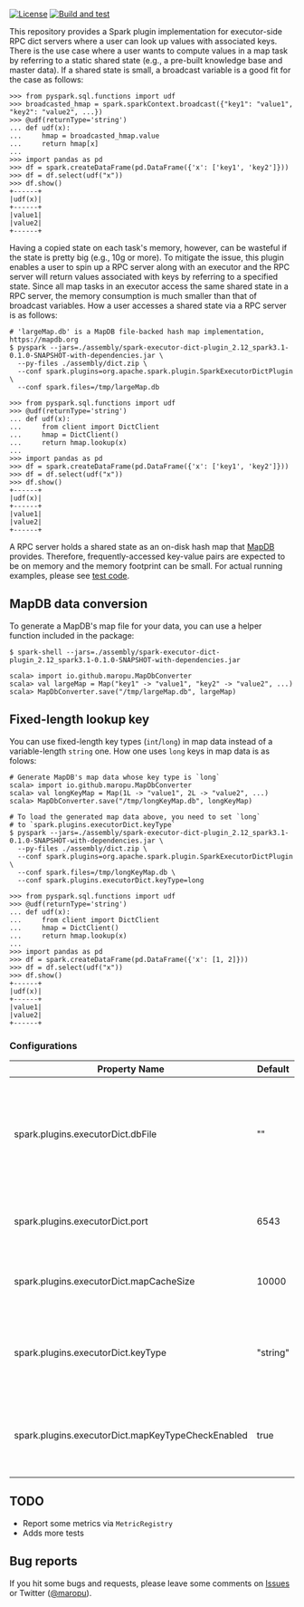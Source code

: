 [![License](http://img.shields.io/:license-Apache_v2-blue.svg)](https://github.com/maropu/spark-executor-dict-plugin/blob/master/LICENSE)
[![Build and test](https://github.com/maropu/spark-executor-dict-plugin/workflows/Build%20and%20test/badge.svg)](https://github.com/maropu/spark-executor-dict-plugin/actions?query=workflow%3A%22Build+and+test%22)

This repository provides a Spark plugin implementation for executor-side RPC dict servers where a user can look up values with associated keys.
There is the use case where a user wants to compute values in a map task by referring to a static shared state (e.g., a pre-built knowledge base and master data).
If a shared state is small, a broadcast variable is a good fit for the case as follows:

```
>>> from pyspark.sql.functions import udf
>>> broadcasted_hmap = spark.sparkContext.broadcast({"key1": "value1", "key2": "value2", ...})
>>> @udf(returnType='string')
... def udf(x):
...     hmap = broadcasted_hmap.value
...     return hmap[x]
...
>>> import pandas as pd
>>> df = spark.createDataFrame(pd.DataFrame({'x': ['key1', 'key2']}))
>>> df = df.select(udf("x"))
>>> df.show()
+------+
|udf(x)|
+------+
|value1|
|value2|
+------+
```

Having a copied state on each task's memory, however, can be wasteful if the state is pretty big (e.g., 10g or more).
To mitigate the issue, this plugin enables a user to spin up a RPC server along with an executor and
the RPC server will return values associated with keys by referring to a specified state.
Since all map tasks in an executor access the same shared state in a RPC server,
the memory consumption is much smaller than that of broadcast variables.
How a user accesses a shared state via a RPC server is as follows:

```
# 'largeMap.db' is a MapDB file-backed hash map implementation, https://mapdb.org
$ pyspark --jars=./assembly/spark-executor-dict-plugin_2.12_spark3.1-0.1.0-SNAPSHOT-with-dependencies.jar \
  --py-files ./assembly/dict.zip \
  --conf spark.plugins=org.apache.spark.plugin.SparkExecutorDictPlugin \
  --conf spark.files=/tmp/largeMap.db

>>> from pyspark.sql.functions import udf
>>> @udf(returnType='string')
... def udf(x):
...     from client import DictClient
...     hmap = DictClient()
...     return hmap.lookup(x)
...
>>> import pandas as pd
>>> df = spark.createDataFrame(pd.DataFrame({'x': ['key1', 'key2']}))
>>> df = df.select(udf("x"))
>>> df.show()
+------+
|udf(x)|
+------+
|value1|
|value2|
+------+
```

A RPC server holds a shared state as an on-disk hash map that [MapDB](https://mapdb.org) provides.
Therefore, frequently-accessed key-value pairs are expected to be on memory and the memory footprint can be small.
For actual running examples, please see [test code](./python/tests/test_dict.py).

## MapDB data conversion

To generate a MapDB's map file for your data, you can use a helper function included in the package:

```
$ spark-shell --jars=./assembly/spark-executor-dict-plugin_2.12_spark3.1-0.1.0-SNAPSHOT-with-dependencies.jar

scala> import io.github.maropu.MapDbConverter
scala> val largeMap = Map("key1" -> "value1", "key2" -> "value2", ...)
scala> MapDbConverter.save("/tmp/largeMap.db", largeMap)
```

## Fixed-length lookup key

You can use fixed-length key types (`int`/`long`) in map data instead of a variable-length `string` one.
How one uses `long` keys in map data is as folows:

```
# Generate MapDB's map data whose key type is `long`
scala> import io.github.maropu.MapDbConverter
scala> val longKeyMap = Map(1L -> "value1", 2L -> "value2", ...)
scala> MapDbConverter.save("/tmp/longKeyMap.db", longKeyMap)

# To load the generated map data above, you need to set `long`
# to `spark.plugins.executorDict.keyType`
$ pyspark --jars=./assembly/spark-executor-dict-plugin_2.12_spark3.1-0.1.0-SNAPSHOT-with-dependencies.jar \
  --py-files ./assembly/dict.zip \
  --conf spark.plugins=org.apache.spark.plugin.SparkExecutorDictPlugin \
  --conf spark.files=/tmp/longKeyMap.db \
  --conf spark.plugins.executorDict.keyType=long

>>> from pyspark.sql.functions import udf
>>> @udf(returnType='string')
... def udf(x):
...     from client import DictClient
...     hmap = DictClient()
...     return hmap.lookup(x)
...
>>> import pandas as pd
>>> df = spark.createDataFrame(pd.DataFrame({'x': [1, 2]}))
>>> df = df.select(udf("x"))
>>> df.show()
+------+
|udf(x)|
+------+
|value1|
|value2|
+------+
```

### Configurations

| Property Name | Default | Meaning |
| ---- | ---- | ---- |
| spark.plugins.executorDict.dbFile | "" | Absolute path of a MapDB's loadable file in executor's instances. If not specified, you must pass it via `spark.files` instead. |
| spark.plugins.executorDict.port | 6543 | Default port number for a RPC dict server in an executor. |
| spark.plugins.executorDict.mapCacheSize | 10000 | Maximum number of cache entries for a shared dict. |
| spark.plugins.executorDict.keyType | "string" | Key type of a specified database file. This value must be one of string/int/long. |
| spark.plugins.executorDict.mapKeyTypeCheckEnabled | true | Specifies whether an exception is thrown if an incompatible lookup key detected. |

## TODO

 * Report some metrics via `MetricRegistry`
 * Adds more tests

## Bug reports

If you hit some bugs and requests, please leave some comments on [Issues](https://github.com/maropu/spark-executor-dict-plugin/issues)
or Twitter ([@maropu](http://twitter.com/#!/maropu)).

